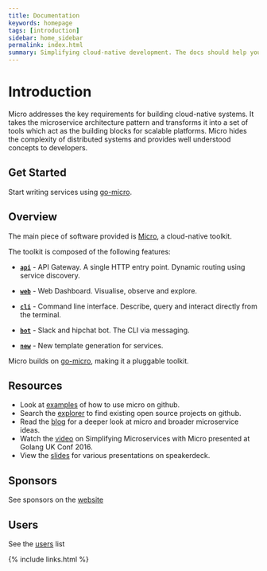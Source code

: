 ```yaml
---
title: Documentation
keywords: homepage
tags: [introduction]
sidebar: home_sidebar
permalink: index.html
summary: Simplifying cloud-native development. The docs should help you get started.
---
```


# Introduction

Micro addresses the key requirements for building cloud-native systems. It takes the microservice architecture pattern and transforms 
it into a set of tools which act as the building blocks for scalable platforms. Micro hides the complexity of distributed systems and 
provides well understood concepts to developers.

## Get Started

Start writing services using [go-micro](https://github.com/micro/go-micro).

## Overview

The main piece of software provided is [Micro](https://github.com/micro/micro), a cloud-native toolkit.

The toolkit is composed of the following features:

- [**`api`**](api.html) - API Gateway. A single HTTP entry point. Dynamic routing using service discovery.

- [**`web`**](web.html) - Web Dashboard. Visualise, observe and explore.

- [**`cli`**](cli.html) - Command line interface. Describe, query and interact directly from the terminal. 

- [**`bot`**](bot.html) - Slack and hipchat bot. The CLI via messaging.

- [**`new`**](new.html) - New template generation for services.

Micro builds on [go-micro](https://github.com/micro/go-micro), making it a pluggable toolkit.

## Resources

- Look at [examples](https://github.com/micro/examples) of how to use micro on github.
- Search the [explorer](https://micro.mu/explore/) to find existing open source projects on github.
- Read the [blog](https://micro.mu/blog/) for a deeper look at micro and broader microservice ideas.
- Watch the [video](https://www.youtube.com/watch?v=xspaDovwk34) on Simplifying Microservices with Micro presented at Golang UK Conf 2016.
- View the [slides](https://speakerdeck.com/asim) for various presentations on speakerdeck.

## Sponsors

See sponsors on the [website](https://micro.mu/#sponsors)

## Users

See the [users](users.html) list

{% include links.html %}

